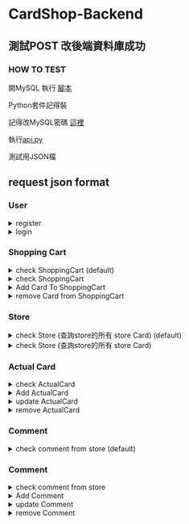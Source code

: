 # CardShop-Backend

## 測試POST 改後端資料庫成功

### HOW TO TEST

開MySQL 執行 [腳本](https://github.com/Madfater/CardShop/blob/backend_qq816/Backend/Sql_Init.txt)

Python套件記得裝

記得改MySQL密碼 [這裡](https://github.com/Madfater/CardShop/blob/backend_qq816/Backend/mysql.py)

執行[api.py](https://github.com/Madfater/CardShop/blob/backend_qq816/Backend/api.py)


測試用JSON檔


## request json format
### User
<details>
<summary>register</summary> 

```python
# /user/register , method = POST
{
    "password": "passwd",
    "username": "alan",
    "email": "123@gmail.com"
}
```
return "User already exist" or "register success"
</details>


<details>
<summary>login</summary>

```python
# /user/login , method = POST
{
    "email": "123@gmail.com",
    "password": "passwd"
}
```
return "login success" or "login failed" or "this email isn't register yet"
</details>


### Shopping Cart

<details>
<summary>check ShoppingCart (default)</summary>

```python
# /cart/user_id=(填入user的ID) , method = GET
# ex: /cart/user_id=1

```
return StoreCard in ShoppingCart likes
```python
{
  "items": [
    [
      1,
      500,
      "九成新狀態良好",
      10,
      1,
      2
    ]
  ],
  "total_page": 1
}
```
</details>

<details>
<summary>check ShoppingCart</summary>

```python
# /cart/user_id=XXXXXXXX(int)&page=X(int) , method = GET
# ex:/cart/user_id=1&page=1
# 每頁上限目前預設為 30
```
return StoreCard in ShoppingCart likes
```python
{
  "items": [
    [
      1,
      500,
      "九成新狀態良好",
      10,
      1,
      2
    ]
  ],
  "total_page": 1
}
```
</details>

<details>
<summary>Add Card To ShoppingCart</summary>


```python
# /cart/add/user_id=&card_id=<int:card_id> , method = POST
# ex:/cart/add/user_id=1&card_id=2
```
return "User not found" or "Card not found" or "added"
</details>

<details>
<summary>remove Card from ShoppingCart</summary>


```python
# /cart/remove/user_id=&card_id=<int:card_id> , method = DELETE
# ex:/cart/remove/user_id=1&card_id=2 
```
return "User not found" or "Card not found" or "Card not in shopping cart" or "removed"
</details>



### Store

<details>
<summary>check Store (查詢store的所有 store Card) (default)</summary>

```python
# /store/id=<int:store_id> , method = GET
# ex:/store/id=1
# 每頁上限目前預設為 30
```
return likes
```python
{
    "items": [
        [
            3,                          # Card_id
            40,                         # price
            "九成新狀態良好",            # status
            15,                         # quantity
            1,                          # actual card id
            "死者復甦",                  # name
            "法術卡",                    # catagory
            "復活墓地一隻怪獸卡到場上",    # description
            "https://imgur.com/a/CYPu9TG"# imgPath
        ],
        [
            4,
            500,
            "九成新狀態良好",
            10,
            1,
            "神聖彗星反射力量",
            "陷阱卡",
            "反射法術",
            "https://imgur.com/a/Dd7OHBt"
        ]
    ],
    "total_page": 1
}
```
</details>

<details>
<summary>check Store (查詢store的所有 store Card)</summary>

```python
# /store/id=<int:store_id>&page=<int:page> , method = POST
# ex:/store/id=1&page=1
# 每頁上限目前預設為 30
{
    "orderWay" : "id",  # 選項 : id, price, quantity
    "ascending" : true # true為正序
}
```
return likes
```python
{
    "items": [
        [
            3,                          # Card_id
            40,                         # price
            "九成新狀態良好",            # status
            15,                         # quantity
            1,                          # actual card id
            "死者復甦",                  # name
            "法術卡",                    # catagory
            "復活墓地一隻怪獸卡到場上",    # description
            "https://imgur.com/a/CYPu9TG"# imgPath
        ],
        [
            4,
            500,
            "九成新狀態良好",
            10,
            1,
            "神聖彗星反射力量",
            "陷阱卡",
            "反射法術",
            "https://imgur.com/a/Dd7OHBt"
        ]
    ],
    "total_page": 1
}
```
</details>

### Actual Card

<details>
<summary>check ActualCard</summary>

```python
# /actualCard/id=<int:card_id> , method = GET
# ex: /actualCard/id=1
```
return "Card not found" or return ActualCard likes
```python
[
    [
        1,                             # Card_ID
        "青眼白龍",                     # Name
        "怪獸卡",                       # Catagory
        "超猛飛龍毀滅一切",              # Description
        "https://imgur.com/a/2FFGPMs"   # imgPath
    ]
]
```
</details>

<details>
<summary>Add ActualCard</summary>

```python
# /actualCard/add , method = POST
{
    "name" : "nothing",
    "catagory" : "dragon",
    "description" : "destory enemy",
    "imgPath" : "http"
}
```
return "added"
</details>

<details>
<summary>update ActualCard</summary>

```python
# /actualCard/update/id=<int:card_id> , method = PUT
# ex:/actualCard/update/id=1
{
    "name" : "forest elf",
    "catagory" : "elf",
    "description":"send itself to the tomb",
    "imgPath":"http:849898984"
    # 至少包含 name catagory description imgPath 其中一項
}
```
return "Card not found" or "updated"
</details>

<details>
<summary>remove ActualCard</summary>

```python
# /actualCard/remove/id=<int:card_id> , method = DELETE
# ex:/actualCard/remove/id=1
```
return "Card not found" or "removed"
</details>


### Comment

<details>
<summary>check comment from store (default)</summary>

```python
# /comment/store_id=<int:store_id> , method = GET
# ex:/comment/store_id=1 
```
return "Store not found" or return comment likes
```python
{
    "items": [
        [
            1,          # comment id
            5,          # score
            "賣家出貨快",# context
            1           # user id
        ]
    ],
    "total_page": 1
}
```
</details>

### Comment

<details>
<summary>check comment from store</summary>

```python
# /comment/store_id=<int:store_id>&page=<int:page> , method = GET
# ex:/comment/store_id=1&page=1
```
return "Store not found" or return comment likes
```python
{
    "items": [
        [
            1,          # comment id
            5,          # score
            "賣家出貨快",# context
            1           # user id
        ]
    ],
    "total_page": 1
}
```
</details>

<details>
<summary>Add Comment</summary>

```python
# /comment/add/store_id=<int:store_id> , method = POST
# /comment/add/store_id=1
{
    "score" : 5,
    "context" : "777",
    "user_id":1
}

```
return "Store not found" or "User not found" or "added"
</details>

<details>
<summary>update Comment</summary>

```python
# /comment/update/id=<int:comment_id> , method = PUT
# /comment/update/id=1
{
    "score" : 5,
    "context" : "777"
    # 至少包含 score context 其中一項
}

```
return "Comment not found" or "updated"
</details>

<details>
<summary>remove Comment</summary>

```python
# /comment/remove/id=<int:comment_id> , method = DELETE
# /comment/remove/id=1
```
return "Comment not found" or "removed"
</details>